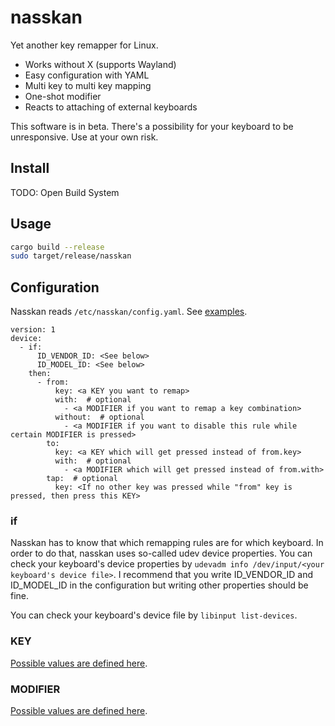 # nasskan
Yet another key remapper for Linux.

- Works without X (supports Wayland)
- Easy configuration with YAML
- Multi key to multi key mapping
- One-shot modifier
- Reacts to attaching of external keyboards

This software is in beta. There's a possibility for your keyboard to be unresponsive. Use at your own risk.

## Install
TODO: Open Build System

## Usage
```sh
cargo build --release
sudo target/release/nasskan
```

## Configuration
Nasskan reads `/etc/nasskan/config.yaml`. See [examples](https://github.com/tadosappo/nasskan/blob/master/examples).

```
version: 1
device:
  - if:
      ID_VENDOR_ID: <See below>
      ID_MODEL_ID: <See below>
    then:
      - from:
          key: <a KEY you want to remap>
          with:  # optional
            - <a MODIFIER if you want to remap a key combination>
          without:  # optional
            - <a MODIFIER if you want to disable this rule while certain MODIFIER is pressed>
        to:
          key: <a KEY which will get pressed instead of from.key>
          with:  # optional
            - <a MODIFIER which will get pressed instead of from.with>
        tap:  # optional
          key: <If no other key was pressed while "from" key is pressed, then press this KEY>
```

### if
Nasskan has to know that which remapping rules are for which keyboard. In order to do that, nasskan uses so-called udev device properties. You can check your keyboard's device properties by `udevadm info /dev/input/<your keyboard's device file>`. I recommend that you write ID_VENDOR_ID and ID_MODEL_ID in the configuration but writing other properties should be fine.

You can check your keyboard's device file by `libinput list-devices`.

### KEY
[Possible values are defined here](https://github.com/tadosappo/nasskan/blob/aa33a1e50e28dc5ef1f57212b092fdaa6f7e92cf/src/config.rs#L117).

### MODIFIER
[Possible values are defined here](https://github.com/tadosappo/nasskan/blob/master/src/config.rs#L61).
